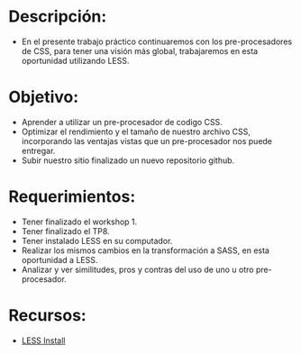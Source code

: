 # Descripción:

* En el presente trabajo práctico continuaremos con los pre-procesadores de CSS, para tener una visión más global, trabajaremos en esta oportunidad utilizando LESS.

# Objetivo:

* Aprender a utilizar un pre-procesador de codigo CSS.
* Optimizar el rendimiento y el tamaño de nuestro archivo CSS, incorporando las ventajas vistas que un pre-procesador nos puede entregar.
* Subir nuestro sitio finalizado un nuevo repositorio github.

# Requerimientos:

* Tener finalizado el workshop 1.
* Tener finalizado el TP8.
* Tener instalado LESS en su computador.
* Realizar los mismos cambios en la transformación a SASS, en esta oportunidad a LESS.
* Analizar y ver similitudes, pros y contras del uso de uno u otro pre-procesador.


# Recursos:
* [LESS Install](<>) 
